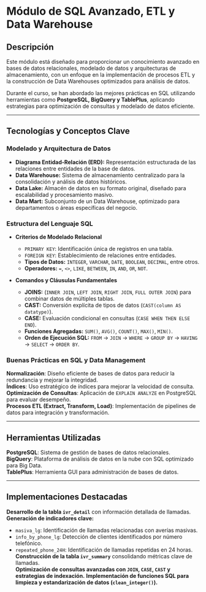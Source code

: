 #  Módulo de SQL Avanzado, ETL y Data Warehouse  

##  Descripción  
Este módulo está diseñado para proporcionar un conocimiento avanzado en bases de datos relacionales, modelado de datos y arquitecturas de almacenamiento, con un enfoque en la implementación de procesos ETL y la construcción de Data Warehouses optimizados para análisis de datos.  

Durante el curso, se han abordado las mejores prácticas en SQL utilizando herramientas como **PostgreSQL, BigQuery y TablePlus**, aplicando estrategias para optimización de consultas y modelado de datos eficiente.  

---  

##  Tecnologías y Conceptos Clave  

###  **Modelado y Arquitectura de Datos**  
- **Diagrama Entidad-Relación (ERD):** Representación estructurada de las relaciones entre entidades de la base de datos.  
- **Data Warehouse:** Sistema de almacenamiento centralizado para la consolidación y análisis de datos históricos.  
- **Data Lake:** Almacén de datos en su formato original, diseñado para escalabilidad y procesamiento masivo.  
- **Data Mart:** Subconjunto de un Data Warehouse, optimizado para departamentos o áreas específicas del negocio.  

###  **Estructura del Lenguaje SQL**  
- **Criterios de Modelado Relacional**  
  - `PRIMARY KEY`: Identificación única de registros en una tabla.  
  - `FOREIGN KEY`: Establecimiento de relaciones entre entidades.  
  - **Tipos de Datos:** `INTEGER`, `VARCHAR`, `DATE`, `BOOLEAN`, `DECIMAL`, entre otros.  
  - **Operadores:** `=`, `<>`, `LIKE`, `BETWEEN`, `IN`, `AND`, `OR`, `NOT`.  

- **Comandos y Cláusulas Fundamentales**  
  - **JOINS:** (`INNER JOIN`, `LEFT JOIN`, `RIGHT JOIN`, `FULL OUTER JOIN`) para combinar datos de múltiples tablas.  
  - **CAST:** Conversión explícita de tipos de datos (`CAST(column AS datatype)`).  
  - **CASE:** Evaluación condicional en consultas (`CASE WHEN THEN ELSE END`).  
  - **Funciones Agregadas:** `SUM()`, `AVG()`, `COUNT()`, `MAX()`, `MIN()`.  
  - **Orden de Ejecución SQL:** `FROM` → `JOIN` → `WHERE` → `GROUP BY` → `HAVING` → `SELECT` → `ORDER BY`.  

###  **Buenas Prácticas en SQL y Data Management**  
 **Normalización**: Diseño eficiente de bases de datos para reducir la redundancia y mejorar la integridad.  
 **Índices**: Uso estratégico de índices para mejorar la velocidad de consulta.  
 **Optimización de Consultas**: Aplicación de `EXPLAIN ANALYZE` en PostgreSQL para evaluar desempeño.  
 **Procesos ETL (Extract, Transform, Load)**: Implementación de pipelines de datos para integración y transformación.  

---

##  Herramientas Utilizadas  
 **PostgreSQL**: Sistema de gestión de bases de datos relacionales.  
 **BigQuery**: Plataforma de análisis de datos en la nube con SQL optimizado para Big Data.  
 **TablePlus**: Herramienta GUI para administración de bases de datos.  

---

##  Implementaciones Destacadas  

**Desarrollo de la tabla `ivr_detail`** con información detallada de llamadas.  
**Generación de indicadores clave:**  
   - `masiva_lg`: Identificación de llamadas relacionadas con averías masivas.  
   - `info_by_phone_lg`: Detección de clientes identificados por número telefónico.  
   - `repeated_phone_24H`: Identificación de llamadas repetidas en 24 horas.  
**Construcción de la tabla `ivr_summary`** consolidando métricas clave de llamadas.  
**Optimización de consultas avanzadas con `JOIN`, `CASE`, `CAST` y estrategias de indexación.**
**Implementación de funciones SQL para limpieza y estandarización de datos (`clean_integer()`).**  
 
